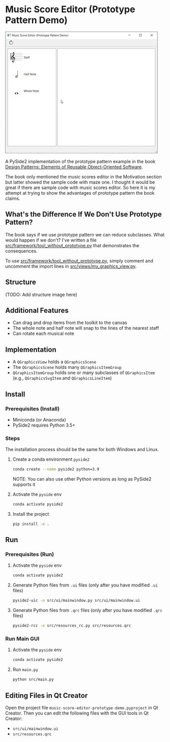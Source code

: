 # Music Score Editor (Prototype Pattern Demo)

![Demo](screenshots/demo.gif)

A PySide2 implementation of the prototype pattern example in the book
[Design Patterns: Elements of Reusable Object-Oriented Software](https://books.google.com.tw/books?id=6oHuKQe3TjQC).

The book only mentioned the music scores editor in the Motivation section but
latter showed the sample code with maze one. I thought it would be great if
there are sample code with music scores editor. So here it is my attempt at
trying to show the advantages of prototype pattern the book claims.

## What's the Difference If We Don't Use Prototype Pattern?

The book says if we use prototype pattern we can reduce subclasses. What would
happen if we don't? I've written a file
[src/framework/tool_without_prototype.py](src/framework/tool_without_prototype.py)
that demonstrates the consequences.

To use [src/framework/tool_without_prototype.py](src/framework/tool_without_prototype.py),
simply comment and uncomment the import lines in
[src/views/my_graphics_view.py](src/views/my_graphics_view.py).

## Structure

(TODO: Add structure image here)

## Additional Features

- Can drag and drop items from the toolkit to the canvas
- The whole note and half note will snap to the lines of the nearest staff
- Can rotate each musical note

## Implementation

- A `QGraphicsView` holds a `QGraphicsScene`
- The `QGraphicsScene` holds many `QGraphicsItemGroup`
- `QGraphicsItemGroup` holds one or many subclasses of `QGraphicsItem`
  (e.g., `QGraphicsSvgItem` and `QGraphicsLineItem`)

## Install

### Prerequisites (Install)

- Miniconda (or Anaconda)
- PySide2 requires Python 3.5+

### Steps

The installation process should be the same for both Windows and Linux.

1. Create a conda environment `pyside2`

    ```bash
    conda create --name pyside2 python=3.9
    ```

    NOTE: You can also use other Python versions as long as PySide2 supports it
2. Activate the `pyside` env

    ```bash
    conda activate pyside2
    ```

3. Install the project

    ```bash
    pip install -e .
    ```

## Run

### Prerequisites (Run)

1. Activate the `pyside` env

    ```bash
    conda activate pyside2
    ```

2. Generate Python files from `.ui` files (only after you have modified `.ui`
   files)

    ```bash
    pyside2-uic -o src/ui/mainwindow.py src/ui/mainwindow.ui
    ```

3. Generate Python files from `.qrc` files (only after you have modified `.qrc`
   files)

    ```bash
    pyside2-rcc -o src/resources_rc.py src/resources.qrc
    ```

### Run Main GUI

1. Activate the `pyside` env

    ```bash
    conda activate pyside2
    ```

2. Run `main.py`

    ```bash
    python src/main.py
    ```

## Editing Files in Qt Creator

Open the project file `music-score-editor-prototype-demo.pyproject` in Qt Creator. Then you can edit the following files with the GUI tools in Qt Creator:

- `src/ui/mainwindow.ui`
- `src/resources.qrc`

